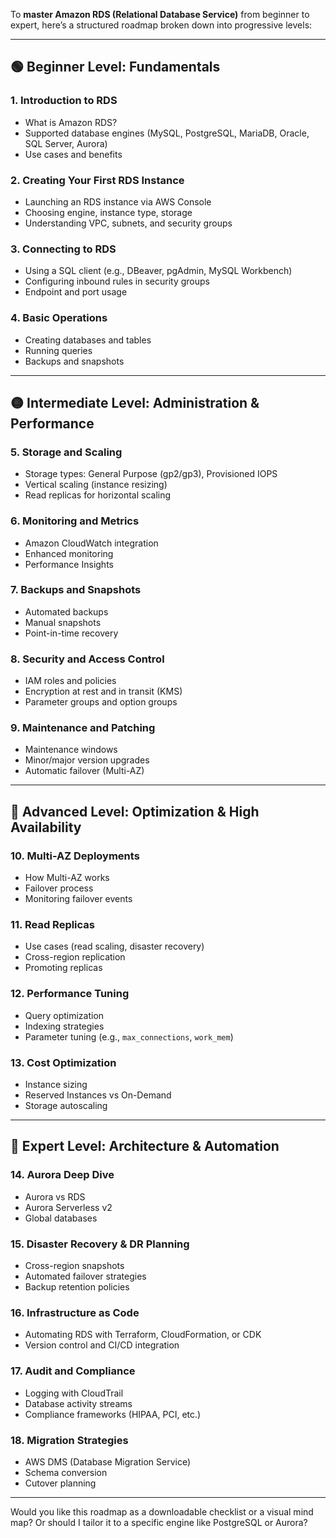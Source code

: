 To **master Amazon RDS (Relational Database Service)** from beginner to expert, here’s a structured roadmap broken down into progressive levels:

---

## 🟢 **Beginner Level: Fundamentals**

### 1. **Introduction to RDS**
- What is Amazon RDS?
- Supported database engines (MySQL, PostgreSQL, MariaDB, Oracle, SQL Server, Aurora)
- Use cases and benefits

### 2. **Creating Your First RDS Instance**
- Launching an RDS instance via AWS Console
- Choosing engine, instance type, storage
- Understanding VPC, subnets, and security groups

### 3. **Connecting to RDS**
- Using a SQL client (e.g., DBeaver, pgAdmin, MySQL Workbench)
- Configuring inbound rules in security groups
- Endpoint and port usage

### 4. **Basic Operations**
- Creating databases and tables
- Running queries
- Backups and snapshots

---

## 🟡 **Intermediate Level: Administration & Performance**

### 5. **Storage and Scaling**
- Storage types: General Purpose (gp2/gp3), Provisioned IOPS
- Vertical scaling (instance resizing)
- Read replicas for horizontal scaling

### 6. **Monitoring and Metrics**
- Amazon CloudWatch integration
- Enhanced monitoring
- Performance Insights

### 7. **Backups and Snapshots**
- Automated backups
- Manual snapshots
- Point-in-time recovery

### 8. **Security and Access Control**
- IAM roles and policies
- Encryption at rest and in transit (KMS)
- Parameter groups and option groups

### 9. **Maintenance and Patching**
- Maintenance windows
- Minor/major version upgrades
- Automatic failover (Multi-AZ)

---

## 🔵 **Advanced Level: Optimization & High Availability**

### 10. **Multi-AZ Deployments**
- How Multi-AZ works
- Failover process
- Monitoring failover events

### 11. **Read Replicas**
- Use cases (read scaling, disaster recovery)
- Cross-region replication
- Promoting replicas

### 12. **Performance Tuning**
- Query optimization
- Indexing strategies
- Parameter tuning (e.g., `max_connections`, `work_mem`)

### 13. **Cost Optimization**
- Instance sizing
- Reserved Instances vs On-Demand
- Storage autoscaling

---

## 🧠 **Expert Level: Architecture & Automation**

### 14. **Aurora Deep Dive**
- Aurora vs RDS
- Aurora Serverless v2
- Global databases

### 15. **Disaster Recovery & DR Planning**
- Cross-region snapshots
- Automated failover strategies
- Backup retention policies

### 16. **Infrastructure as Code**
- Automating RDS with Terraform, CloudFormation, or CDK
- Version control and CI/CD integration

### 17. **Audit and Compliance**
- Logging with CloudTrail
- Database activity streams
- Compliance frameworks (HIPAA, PCI, etc.)

### 18. **Migration Strategies**
- AWS DMS (Database Migration Service)
- Schema conversion
- Cutover planning

---

Would you like this roadmap as a downloadable checklist or a visual mind map? Or should I tailor it to a specific engine like PostgreSQL or Aurora?
